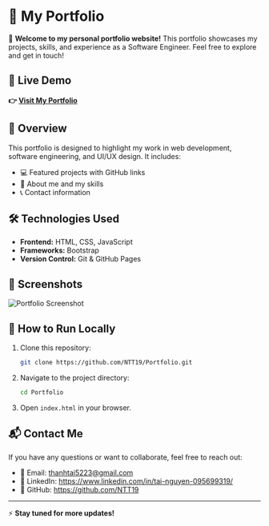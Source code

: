 # 📌 My Portfolio

🚀 **Welcome to my personal portfolio website!** This portfolio showcases my projects, skills, and experience as a Software Engineer. Feel free to explore and get in touch!

## 🔗 Live Demo
**👉 [Visit My Portfolio](https://ntt19.github.io/Portfolio/)**

## 🎨 Overview
This portfolio is designed to highlight my work in web development, software engineering, and UI/UX design. It includes:
- 💻 Featured projects with GitHub links
- 📄 About me and my skills
- 📞 Contact information

## 🛠️ Technologies Used
- **Frontend:** HTML, CSS, JavaScript
- **Frameworks:** Bootstrap
- **Version Control:** Git & GitHub Pages

## 📸 Screenshots
![Portfolio Screenshot](https://via.placeholder.com/1200x600?text=Portfolio+Screenshot)

## 🚀 How to Run Locally
1. Clone this repository:
   ```sh
   git clone https://github.com/NTT19/Portfolio.git
   ```
2. Navigate to the project directory:
   ```sh
   cd Portfolio
   ```
3. Open `index.html` in your browser.

## 📬 Contact Me
If you have any questions or want to collaborate, feel free to reach out:
- 📧 Email: thanhtai5223@gmail.com
- 💼 LinkedIn: https://www.linkedin.com/in/tai-nguyen-095699319/
- 🐙 GitHub: https://github.com/NTT19

---
⚡ **Stay tuned for more updates!**

